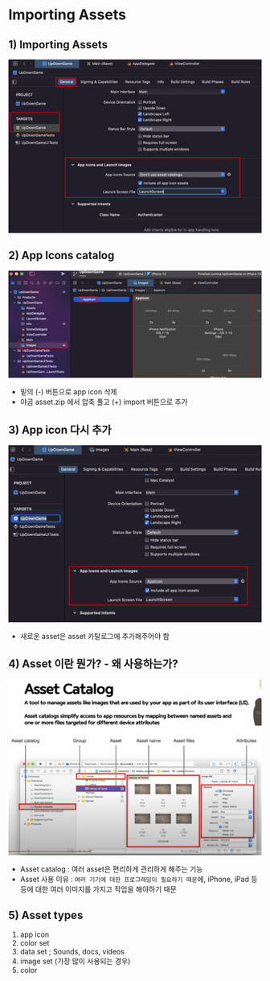 # Importing Assets

## 1) Importing Assets

<img src='images/2022-05-16-20-54-59.png' />

## 2) App Icons catalog

<img src='images/2022-05-16-20-56-49.png' />

- 밑의 (-) 버튼으로 app icon 삭제
- 야곰 asset.zip 에서 압축 풀고 (+) import 버튼으로 추가

## 3) App icon 다시 추가

<img src='images/2022-05-16-21-01-42.png' />

- 새로운 asset은 asset 카탈로그에 추가해주어야 함

## 4) Asset 이란 뭔가? - 왜 사용하는가?

<img src='images/2022-05-16-21-27-34.png' />

- Asset catalog : 여러 asset은 편리하게 관리하게 해주는 기능
- Asset 사용 이유 : `여러 기기에 대한 프로그래밍이 필요하기 때문`에, iPhone, iPad 등등에 대한 여러 이미지를 가지고 작업을 해야하기 때문

## 5) Asset types

1. app icon
2. color set
3. data set ; Sounds, docs, videos
4. image set (가장 많이 사용되는 경우)
5. color
